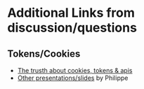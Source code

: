 # Additional Links from discussion/questions

## Tokens/Cookies
* [The trusth about cookies, tokens & apis](https://pragmaticwebsecurity.com/talks/truthcookiestokensapis.pdf)
* [Other presentations/slides](https://pragmaticwebsecurity.com/#courses) by Philippe
